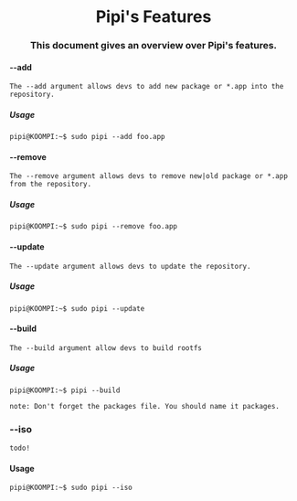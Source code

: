 <h1 align="Center">  Pipi's Features

<h3 align="center">This document gives an overview over Pipi's features.</h1>

#### --add

`The --add argument allows devs to add new package or *.app into the repository.`

##### Usage

```console
pipi@KOOMPI:~$ sudo pipi --add foo.app
```

#### --remove

`The --remove argument allows devs to remove new|old package or *.app from the repository.`

##### Usage

```console
pipi@KOOMPI:~$ sudo pipi --remove foo.app
```

#### --update

`The --update argument allows devs to update the repository.`

##### Usage

```console
pipi@KOOMPI:~$ sudo pipi --update
```

#### --build

`The --build argument allow devs to build rootfs`

##### Usage

```console
pipi@KOOMPI:~$ pipi --build
```
`note: Don't forget the packages file. You should name it packages.`

### --iso

`todo!`

#### Usage

```console
pipi@KOOMPI:~$ sudo pipi --iso
```
